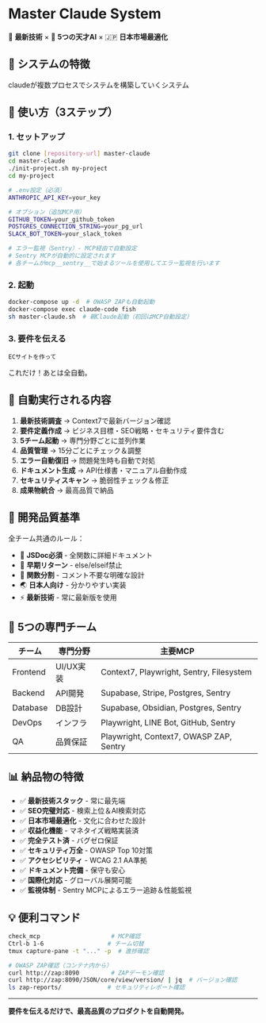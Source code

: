 # Master Claude System

🎯 **最新技術** × 🧠 **5つの天才AI** × 🇯🇵 **日本市場最適化**

## 🌟 システムの特徴
claudeが複数プロセスでシステムを構築していくシステム

## 🚀 使い方（3ステップ）

### 1. セットアップ
```bash
git clone [repository-url] master-claude
cd master-claude
./init-project.sh my-project
cd my-project

# .env設定（必須）
ANTHROPIC_API_KEY=your_key

# オプション（追加MCP用）
GITHUB_TOKEN=your_github_token
POSTGRES_CONNECTION_STRING=your_pg_url
SLACK_BOT_TOKEN=your_slack_token

# エラー監視（Sentry）- MCP経由で自動設定
# Sentry MCPが自動的に設定されます
# 各チームがmcp__sentry__で始まるツールを使用してエラー監視を行います
```

### 2. 起動
```bash
docker-compose up -d  # OWASP ZAPも自動起動
docker-compose exec claude-code fish
sh master-claude.sh  # 親Claude起動（初回はMCP自動設定）
```

### 3. 要件を伝える
```
ECサイトを作って
```

これだけ！あとは全自動。

## 🤖 自動実行される内容

1. **最新技術調査** → Context7で最新バージョン確認
2. **要件定義作成** → ビジネス目標・SEO戦略・セキュリティ要件含む
3. **5チーム起動** → 専門分野ごとに並列作業
4. **品質管理** → 15分ごとにチェック＆調整
5. **エラー自動復旧** → 問題発生時も自動で対処
6. **ドキュメント生成** → API仕様書・マニュアル自動作成
7. **セキュリティスキャン** → 脆弱性チェック＆修正
8. **成果物統合** → 最高品質で納品

## 💎 開発品質基準

全チーム共通のルール：
- 📝 **JSDoc必須** - 全関数に詳細ドキュメント
- 🚀 **早期リターン** - else/elseif禁止
- 🔄 **関数分割** - コメント不要な明確な設計
- 🌏 **日本人向け** - 分かりやすい実装
- ⚡ **最新技術** - 常に最新版を使用

## 🏢 5つの専門チーム

| チーム   | 専門分野  | 主要MCP                                  |
| -------- | --------- | ---------------------------------------- |
| Frontend | UI/UX実装 | Context7, Playwright, Sentry, Filesystem |
| Backend  | API開発   | Supabase, Stripe, Postgres, Sentry       |
| Database | DB設計    | Supabase, Obsidian, Postgres, Sentry     |
| DevOps   | インフラ  | Playwright, LINE Bot, GitHub, Sentry     |
| QA       | 品質保証  | Playwright, Context7, OWASP ZAP, Sentry  |

## 📊 納品物の特徴

- ✅ **最新技術スタック** - 常に最先端
- ✅ **SEO完璧対応** - 検索上位＆AI検索対応
- ✅ **日本市場最適化** - 文化に合わせた設計
- ✅ **収益化機能** - マネタイズ戦略実装済
- ✅ **完全テスト済** - バグゼロ保証
- ✅ **セキュリティ万全** - OWASP Top 10対策
- ✅ **アクセシビリティ** - WCAG 2.1 AA準拠
- ✅ **ドキュメント完備** - 保守も安心
- ✅ **国際化対応** - グローバル展開可能
- ✅ **監視体制** - Sentry MCPによるエラー追跡＆性能監視

## 💡 便利コマンド

```bash
check_mcp                    # MCP確認
Ctrl-b 1-6                  # チーム切替
tmux capture-pane -t "..." -p  # 進捗確認

# OWASP ZAP確認（コンテナ内から）
curl http://zap:8090         # ZAPデーモン確認
curl http://zap:8090/JSON/core/view/version/ | jq  # バージョン確認
ls zap-reports/             # セキュリティレポート確認
```

---

**要件を伝えるだけで、最高品質のプロダクトを自動開発。**